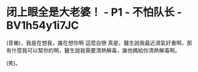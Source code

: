 # 闭上眼全是大老婆！ - P1 - 不怕队长 - BV1h54y1i7JC

(音樂)，我是在想我，誰在想你啊 這麼自戀 真是，醫生說我最近濕氣好重啊，那有什麼我可以幫你的啊，醫生說我需要清熱解毒，誰他媽給你清熱解毒啊。

(笑)。